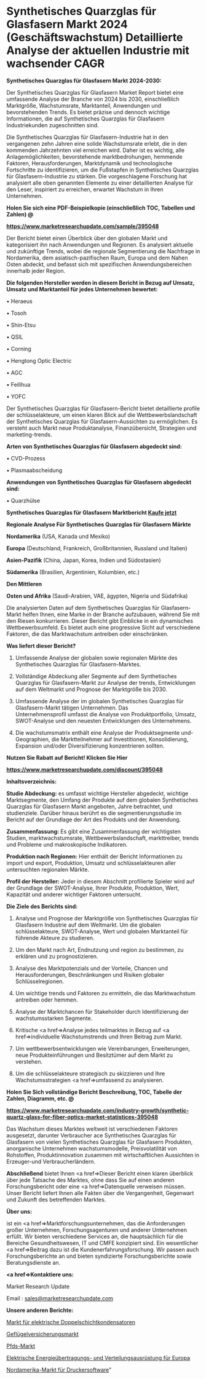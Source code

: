 # Synthetisches Quarzglas für Glasfasern Markt 2024 (Geschäftswachstum) Detaillierte Analyse der aktuellen Industrie mit wachsender CAGR

<strong>Synthetisches Quarzglas für Glasfasern Markt 2024-2030:</strong>

Der Synthetisches Quarzglas für Glasfasern Market Report bietet eine umfassende Analyse der Branche von 2024 bis 2030, einschließlich Marktgröße, Wachstumsrate, Marktanteil, Anwendungen und bevorstehenden Trends. Es bietet präzise und dennoch wichtige Informationen, die auf Synthetisches Quarzglas für Glasfasern Industriekunden zugeschnitten sind.

Die Synthetisches Quarzglas für Glasfasern-Industrie hat in den vergangenen zehn Jahren eine solide Wachstumsrate erlebt, die in den kommenden Jahrzehnten viel erreichen wird. Daher ist es wichtig, alle Anlagemöglichkeiten, bevorstehende marktbedrohungen, hemmende Faktoren, Herausforderungen, Marktdynamik und technologische Fortschritte zu identifizieren, um die Fußstapfen in Synthetisches Quarzglas für Glasfasern-Industrie zu stärken. Die vorgeschlagene Forschung hat analysiert alle oben genannten Elemente zu einer detaillierten Analyse für den Leser, inspiriert zu erreichen, erwartet Wachstum in Ihren Unternehmen.



<strong>Holen Sie sich eine PDF-Beispielkopie (einschließlich TOC, Tabellen und Zahlen) @
</strong>

<strong><a href=https://www.marketresearchupdate.com/sample/395048>

<strong>https://www.marketresearchupdate.com/sample/395048</u></font></a></strong></strong>

Der Bericht bietet einen Überblick über den globalen Markt und kategorisiert ihn nach Anwendungen und Regionen. Es analysiert aktuelle und zukünftige Trends, wobei die regionale Segmentierung die Nachfrage in Nordamerika, dem asiatisch-pazifischen Raum, Europa und dem Nahen Osten abdeckt, und befasst sich mit spezifischen Anwendungsbereichen innerhalb jeder Region.



<strong>Die folgenden Hersteller werden in diesem Bericht in Bezug auf Umsatz, Umsatz und Marktanteil für jedes Unternehmen bewertet:</strong>

• Heraeus

• Tosoh

• Shin-Etsu

• QSIL

• Corning

• Hengtong Optic Electric

• AGC

• Feilihua

• YOFC

Der Synthetisches Quarzglas für Glasfasern-Bericht bietet detaillierte profile der schlüsselakteure, um einen klaren Blick auf die Wettbewerbslandschaft der Synthetisches Quarzglas für Glasfasern-Aussichten zu ermöglichen. Es versteht auch Markt neue Produktanalyse, Finanzübersicht, Strategien und marketing-trends.



<strong>Arten von Synthetisches Quarzglas für Glasfasern abgedeckt sind:</strong>

• CVD-Prozess

• Plasmaabscheidung



<strong>Anwendungen von Synthetisches Quarzglas für Glasfasern abgedeckt sind:</strong>

• Quarzhülse



<strong>Synthetisches Quarzglas für Glasfasern Marktbericht <a href=https://www.marketresearchupdate.com/buynow/395048>Kaufe jetzt</a></strong>



<strong>Regionale Analyse Für Synthetisches Quarzglas für Glasfasern Märkte</strong>



<strong>Nordamerika</strong> (USA, Kanada und Mexiko)



<strong>Europa</strong> (Deutschland, Frankreich, Großbritannien, Russland und Italien)



<strong>Asien-Pazifik</strong> (China, Japan, Korea, Indien und Südostasien)



<strong>Südamerika</strong> (Brasilien, Argentinien, Kolumbien, etc.)



<strong>Den Mittleren</strong> 

<strong>Osten und Afrika</strong> (Saudi-Arabien, VAE, ägypten, Nigeria und Südafrika)

Die analysierten Daten auf dem Synthetisches Quarzglas für Glasfasern-Markt helfen Ihnen, eine Marke in der Branche aufzubauen, während Sie mit den Riesen konkurrieren. Dieser Bericht gibt Einblicke in ein dynamisches Wettbewerbsumfeld. Es bietet auch eine progressive Sicht auf verschiedene Faktoren, die das Marktwachstum antreiben oder einschränken.



<strong>Was liefert dieser Bericht?</strong>

1. Umfassende Analyse der globalen sowie regionalen Märkte des Synthetisches Quarzglas für Glasfasern-Marktes.

2. Vollständige Abdeckung aller Segmente auf dem Synthetisches Quarzglas für Glasfasern-Markt zur Analyse der trends, Entwicklungen auf dem Weltmarkt und Prognose der Marktgröße bis 2030.

3. Umfassende Analyse der im globalen Synthetisches Quarzglas für Glasfasern-Markt tätigen Unternehmen. Das Unternehmensprofil umfasst die Analyse von Produktportfolio, Umsatz, SWOT-Analyse und den neuesten Entwicklungen des Unternehmens.

4. Die wachstumsmatrix enthält eine Analyse der Produktsegmente und-Geographien, die Marktteilnehmer auf Investitionen, Konsolidierung, Expansion und/oder Diversifizierung konzentrieren sollten.



<strong>Nutzen Sie Rabatt auf Bericht! Klicken Sie Hier
</strong>

<strong><a href=https://www.marketresearchupdate.com/discount/395048>https://www.marketresearchupdate.com/discount/395048</b></u></font></strong></a>



<strong>Inhaltsverzeichnis:</strong>



<strong>Studie Abdeckung:</strong> es umfasst wichtige Hersteller abgedeckt, wichtige Marktsegmente, den Umfang der Produkte auf dem globalen Synthetisches Quarzglas für Glasfasern Markt angeboten, Jahre betrachtet, und studienziele. Darüber hinaus berührt es die segmentierungsstudie im Bericht auf der Grundlage der Art des Produkts und der Anwendung.



<strong>Zusammenfassung:</strong> Es gibt eine Zusammenfassung der wichtigsten Studien, marktwachstumsrate, Wettbewerbslandschaft, markttreiber, trends und Probleme und makroskopische Indikatoren.



<strong>Produktion nach Regionen:</strong> Hier enthält der Bericht Informationen zu import und export, Produktion, Umsatz und schlüsselakteuren aller untersuchten regionalen Märkte.



<strong>Profil der Hersteller:</strong> Jeder in diesem Abschnitt profilierte Spieler wird auf der Grundlage der SWOT-Analyse, Ihrer Produkte, Produktion, Wert, Kapazität und anderer wichtiger Faktoren untersucht.



<strong>Die Ziele des Berichts sind:</strong>

1) Analyse und Prognose der Marktgröße von Synthetisches Quarzglas für Glasfasern Industrie auf dem Weltmarkt.
Um die globalen schlüsselakteure, SWOT-Analyse, Wert und globalen Marktanteil für führende Akteure zu studieren.

2) Um den Markt nach Art, Endnutzung und region zu bestimmen, zu erklären und zu prognostizieren.

3) Analyse des Marktpotenzials und der Vorteile, Chancen und Herausforderungen, Beschränkungen und Risiken globaler Schlüsselregionen.

4) Um wichtige trends und Faktoren zu ermitteln, die das Marktwachstum antreiben oder hemmen.

5) Analyse der Marktchancen für Stakeholder durch Identifizierung der wachstumsstarken Segmente.

6) Kritische <a href=>Analyse</a> jedes teilmarktes in Bezug auf <a href=>individuelle</a> Wachstumstrends und Ihren Beitrag zum Markt.

7) Um wettbewerbsentwicklungen wie Vereinbarungen, Erweiterungen, neue Produkteinführungen und Besitztümer auf dem Markt zu verstehen.

8) Um die schlüsselakteure strategisch zu skizzieren und Ihre Wachstumsstrategien <a href=>umfassend</a> zu analysieren.



<strong>Holen Sie Sich vollständige Bericht Beschreibung, TOC, Tabelle der Zahlen, Diagramm, etc. @ </strong>

<strong><a href=https://www.marketresearchupdate.com/industry-growth/synthetic-quartz-glass-for-fiber-optics-market-statistices-395048>https://www.marketresearchupdate.com/industry-growth/synthetic-quartz-glass-for-fiber-optics-market-statistices-395048</a></font></strong>

Das Wachstum dieses Marktes weltweit ist verschiedenen Faktoren ausgesetzt, darunter Verbraucher ace Synthetisches Quarzglas für Glasfasern von vielen Synthetisches Quarzglas für Glasfasern Produkten, anorganische Unternehmen wachstumsmodelle, Preisvolatilität von Rohstoffen, Produktinnovation zusammen mit wirtschaftlichen Aussichten in Erzeuger-und Verbraucherländern.



<strong>Abschließend</strong> bietet Ihnen <a href=>Dieser</a> Bericht einen klaren überblick über jede Tatsache des Marktes, ohne dass Sie auf einen anderen Forschungsbericht oder eine <a href=>Datenquelle</a> verweisen müssen. Unser Bericht liefert Ihnen alle Fakten über die Vergangenheit, Gegenwart und Zukunft des betreffenden Marktes.



<strong>Über uns:</strong>

 ist ein <a href=>Marktfors</a>chungsunternehmen, das die Anforderungen großer Unternehmen, Forschungsagenturen und anderer Unternehmen erfüllt. Wir bieten verschiedene Services an, die hauptsächlich für die Bereiche Gesundheitswesen, IT und CMFE konzipiert sind. Ein wesentlicher <a href=>Beitrag</a> dazu ist die Kundenerfahrungsforschung. Wir passen auch Forschungsberichte an und bieten syndizierte Forschungsberichte sowie Beratungsdienste an.



<strong><a href=>Kontaktiere uns:</a></strong>

Market Research Update

Email : sales@marketresearchupdate.com



<strong>Unsere anderen Berichte:</strong>

<a href=https://www.linkedin.com/pulse/electric-double-layer-capacitor-market-expects>Markt für elektrische Doppelschichtkondensatoren</a>

<a href=https://www.linkedin.com/pulse/poultry-insurance-market-size-historical>Geflügelversicherungsmarkt</a>

<a href=https://www.linkedin.com/pulse/pfds-market-research-report-reveals-explosive>Pfds-Markt</a>

<a href=https://www.linkedin.com/pulse/europe-electric-power-transmission-distribution-equipment>Elektrische Energieübertragungs- und Verteilungsausrüstung für Europa</a>

<a href=https://www.linkedin.com/pulse/north-america-printer-software-market-2023-2030>Nordamerika-Markt für Druckersoftware</a>"
